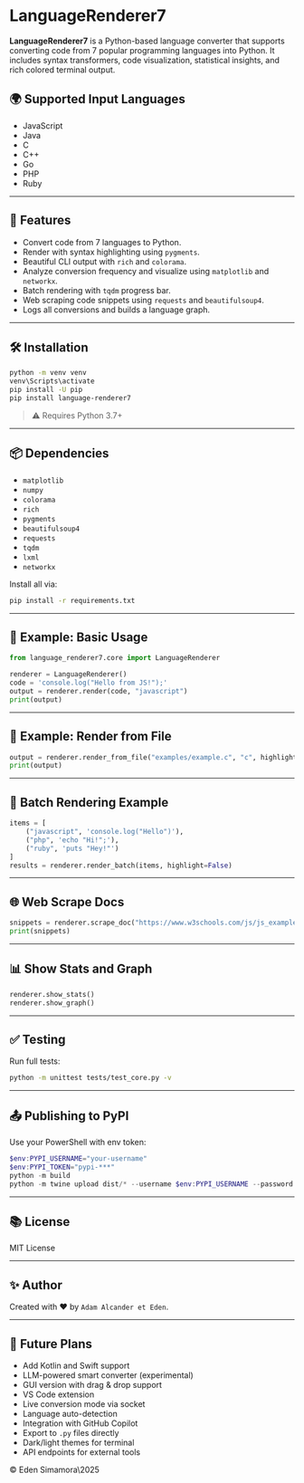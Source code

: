 # LanguageRenderer7

**LanguageRenderer7** is a Python-based language converter that supports converting code from 7 popular programming languages into Python. It includes syntax transformers, code visualization, statistical insights, and rich colored terminal output.

## 🌍 Supported Input Languages

* JavaScript
* Java
* C
* C++
* Go
* PHP
* Ruby

---

## 🚀 Features

* Convert code from 7 languages to Python.
* Render with syntax highlighting using `pygments`.
* Beautiful CLI output with `rich` and `colorama`.
* Analyze conversion frequency and visualize using `matplotlib` and `networkx`.
* Batch rendering with `tqdm` progress bar.
* Web scraping code snippets using `requests` and `beautifulsoup4`.
* Logs all conversions and builds a language graph.

---

## 🛠 Installation

```bash
python -m venv venv
venv\Scripts\activate
pip install -U pip
pip install language-renderer7
```

> ⚠️ Requires Python 3.7+

---

## 📦 Dependencies

* `matplotlib`
* `numpy`
* `colorama`
* `rich`
* `pygments`
* `beautifulsoup4`
* `requests`
* `tqdm`
* `lxml`
* `networkx`

Install all via:

```bash
pip install -r requirements.txt
```

---

## 📄 Example: Basic Usage

```python
from language_renderer7.core import LanguageRenderer

renderer = LanguageRenderer()
code = 'console.log("Hello from JS!");'
output = renderer.render(code, "javascript")
print(output)
```

---

## 📁 Example: Render from File

```python
output = renderer.render_from_file("examples/example.c", "c", highlight=False)
print(output)
```

---

## 🔁 Batch Rendering Example

```python
items = [
    ("javascript", 'console.log("Hello")'),
    ("php", 'echo "Hi!";'),
    ("ruby", 'puts "Hey!"')
]
results = renderer.render_batch(items, highlight=False)
```

---

## 🌐 Web Scrape Docs

```python
snippets = renderer.scrape_doc("https://www.w3schools.com/js/js_examples.asp")
print(snippets)
```

---

## 📊 Show Stats and Graph

```python
renderer.show_stats()
renderer.show_graph()
```

---

## ✅ Testing

Run full tests:

```bash
python -m unittest tests/test_core.py -v
```

---

## 📤 Publishing to PyPI

Use your PowerShell with env token:

```powershell
$env:PYPI_USERNAME="your-username"
$env:PYPI_TOKEN="pypi-***"
python -m build
python -m twine upload dist/* --username $env:PYPI_USERNAME --password $env:PYPI_TOKEN --verbose
```

---

## 📚 License

MIT License

---

## ✨ Author

Created with ❤️ by `Adam Alcander et Eden`.

---

## 🔮 Future Plans

* Add Kotlin and Swift support
* LLM-powered smart converter (experimental)
* GUI version with drag & drop support
* VS Code extension
* Live conversion mode via socket
* Language auto-detection
* Integration with GitHub Copilot
* Export to `.py` files directly
* Dark/light themes for terminal
* API endpoints for external tools

© Eden Simamora\2025
